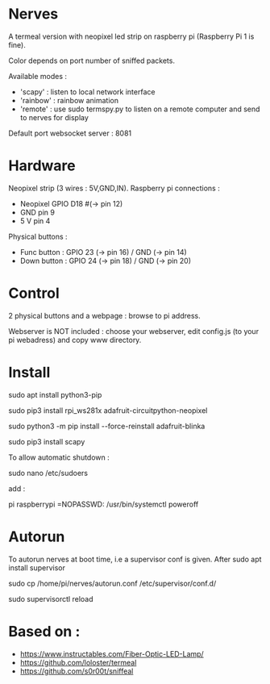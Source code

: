 # Nerves

A termeal version with neopixel led strip on raspberry pi (Raspberry Pi 1 is fine).

Color depends on port number of sniffed packets.

Available modes :

* 'scapy'   : listen to local network interface
* 'rainbow' : rainbow animation
* 'remote'	: use sudo termspy.py to listen on a remote computer and send to nerves for display

Default port websocket server : 8081

# Hardware

Neopixel strip (3 wires : 5V,GND,IN). 
Raspberry pi connections :

* Neopixel GPIO D18 #(-> pin 12)
* GND     pin 9
* 5 V     pin 4

Physical buttons :

* Func button : GPIO 23 (-> pin 16) / GND (-> pin 14)
* Down button : GPIO 24 (-> pin 18) / GND (-> pin 20)


# Control

2 physical buttons and a webpage : browse to pi address.

Webserver is NOT included : choose your webserver, edit config.js (to your pi webadress) and copy www directory. 



# Install

sudo apt install python3-pip

sudo pip3 install rpi_ws281x adafruit-circuitpython-neopixel

sudo python3 -m pip install --force-reinstall adafruit-blinka

sudo pip3 install scapy

To allow automatic shutdown :

sudo nano /etc/sudoers

add : 

pi raspberrypi =NOPASSWD: /usr/bin/systemctl poweroff


# Autorun

To autorun nerves at boot time, i.e a supervisor conf is given. After sudo apt install supervisor


sudo cp /home/pi/nerves/autorun.conf /etc/supervisor/conf.d/

sudo supervisorctl reload



# Based on :

* https://www.instructables.com/Fiber-Optic-LED-Lamp/
* https://github.com/loloster/termeal
* https://github.com/s0r00t/sniffeal
